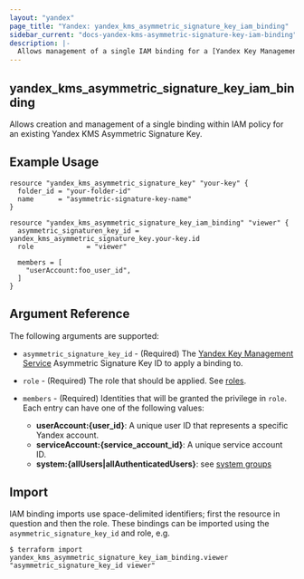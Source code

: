 ```yaml
---
layout: "yandex"
page_title: "Yandex: yandex_kms_asymmetric_signature_key_iam_binding"
sidebar_current: "docs-yandex-kms-asymmetric-signature-key-iam-binding"
description: |-
  Allows management of a single IAM binding for a [Yandex Key Management Service](https://cloud.yandex.com/docs/kms/).
---
```


## yandex\_kms\_asymmetric\_signature\_key\_iam\_binding

Allows creation and management of a single binding within IAM policy for
an existing Yandex KMS Asymmetric Signature Key.

## Example Usage

```hcl
resource "yandex_kms_asymmetric_signature_key" "your-key" {
  folder_id = "your-folder-id"
  name      = "asymmetric-signature-key-name"
}

resource "yandex_kms_asymmetric_signature_key_iam_binding" "viewer" {
  asymmetric_signaturen_key_id = yandex_kms_asymmetric_signature_key.your-key.id
  role             = "viewer"

  members = [
    "userAccount:foo_user_id",
  ]
}
```

## Argument Reference

The following arguments are supported:

* `asymmetric_signature_key_id` - (Required) The [Yandex Key Management Service](https://cloud.yandex.com/docs/kms/) Asymmetric Signature Key ID to apply a binding to.

* `role` - (Required) The role that should be applied. See [roles](https://cloud.yandex.com/docs/kms/security/).

* `members` - (Required) Identities that will be granted the privilege in `role`.
  Each entry can have one of the following values:
    * **userAccount:{user_id}**: A unique user ID that represents a specific Yandex account.
    * **serviceAccount:{service_account_id}**: A unique service account ID.
    * **system:{allUsers|allAuthenticatedUsers}**: see [system groups](https://cloud.yandex.com/docs/iam/concepts/access-control/system-group)

## Import

IAM binding imports use space-delimited identifiers; first the resource in question and then the role.
These bindings can be imported using the `asymmetric_signature_key_id` and role, e.g.

```
$ terraform import yandex_kms_asymmetric_signature_key_iam_binding.viewer "asymmetric_signature_key_id viewer"
```
